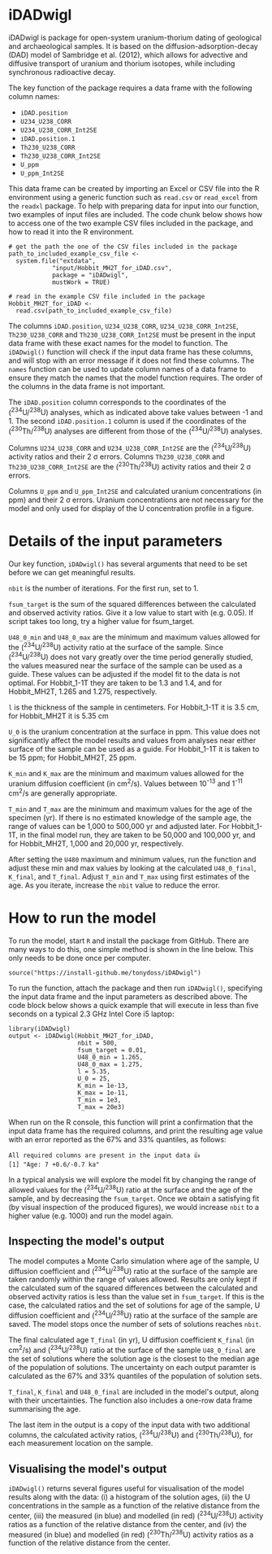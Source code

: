 # iDADwigl

iDADwigl is package for open-system uranium-thorium dating of geological and archaeological samples.
It is based on the diffusion-adsorption-decay (DAD) model of Sambridge et al. (2012), which allows for advective and diffusive transport of uranium and thorium isotopes, while including synchronous radioactive decay.

The key function of the package requires a data frame with the following column names: 

- `iDAD.position`
- `U234_U238_CORR`
- `U234_U238_CORR_Int2SE`
- `iDAD.position.1`
- `Th230_U238_CORR`
- `Th230_U238_CORR_Int2SE`
- `U_ppm`
- `U_ppm_Int2SE`        

This data frame can be created by importing an Excel or CSV file into the R environment using a generic function such as `read.csv` or `read_excel` from the `readxl` package. To help with preparing data for input into our function, two examples of input files are included. The code chunk below shows how to access one of the two example CSV files included in the package, and how to read it into the R environment.


```{r}
# get the path the one of the CSV files included in the package
path_to_included_example_csv_file <-
  system.file("extdata",
            "input/Hobbit_MH2T_for_iDAD.csv",
            package = "iDADwigl",
            mustWork = TRUE)

# read in the example CSV file included in the package
Hobbit_MH2T_for_iDAD <-
  read.csv(path_to_included_example_csv_file)
```

The columns `iDAD.position`, `U234_U238_CORR`, `U234_U238_CORR_Int2SE`, `Th230_U238_CORR` and `Th230_U238_CORR_Int2SE` must be present in the input data frame with these exact names for the model to function. The `iDADwigl()` function will check if the input data frame has these columns, and will stop with an error message if it does not find these columns. The `names` function can be used to update column names of a data frame to ensure they match the names that the model function requires. The order of the columns in the data frame is not important. 

The `iDAD.position` column corresponds to the coordinates of the (<sup>234</sup>U/<sup>238</sup>U) analyses, which as indicated above take values between -1 and 1. The second `iDAD.position.1` column is used if the coordinates of the (<sup>230</sup>Th/<sup>238</sup>U) analyses are different from those of the (<sup>234</sup>U/<sup>238</sup>U) analyses. 

Columns `U234_U238_CORR` and `U234_U238_CORR_Int2SE` are the (<sup>234</sup>U/<sup>238</sup>U) activity ratios and their 2 	&#963; errors. Columns `Th230_U238_CORR` and `Th230_U238_CORR_Int2SE` are the (<sup>230</sup>Th/<sup>238</sup>U) activity ratios and their 2 	&#963; errors. 

Columns `U_ppm` and `U_ppm_Int2SE` and calculated uranium concentrations (in ppm) and their 2 	&#963; errors. Uranium concentrations are not necessary for the model and only used for display of the U concentration profile in a figure.

# Details of the input parameters

Our key function, `iDADwigl()` has several arguments that need to be set before we can get meaningful results.

`nbit` is the number of iterations. For the first run, set to 1.

`fsum_target` is the sum of the squared differences between the calculated and observed activity ratios. Give it a low value to start with (e.g. 0.05). If script takes too long, try a higher value for fsum_target.

`U48_0_min` and `U48_0_max` are the minimum and maximum values allowed for the (<sup>234</sup>U/<sup>238</sup>U) activity ratio at the surface of the sample. Since (<sup>234</sup>U/<sup>238</sup>U) does not vary greatly over the time period generally studied, the values measured near the surface of the sample can be used as a guide. These values can be adjusted if the model fit to the data is not optimal. For Hobbit_1-1T they are taken to be 1.3 and 1.4, and for Hobbit_MH2T, 1.265 and 1.275, respectively.

`l` is the thickness of the sample in centimeters. For Hobbit_1-1T it is 3.5 cm, for Hobbit_MH2T it is 5.35 cm

`U_0` is the uranium concentration at the surface in ppm. This value does not significantly affect the model results and values from analyses near either surface of the sample can be used as a guide. For Hobbit_1-1T it is taken to be 15 ppm; for Hobbit_MH2T, 25 ppm.

`K_min` and `K_max` are the minimum and maximum values allowed for the uranium diffusion coefficient (in cm<sup>2</sup>/s). Values between 10<sup>-13</sup> and 1<sup>-11</sup> cm<sup>2</sup>/s are generally appropriate.

`T_min` and `T_max` are the minimum and maximum values for the age of the specimen (yr). If there is no estimated knowledge of the sample age, the range of values can be 1,000 to 500,000 yr and adjusted later. For Hobbit_1-1T, in the final model run, they are taken to be 50,000 and 100,000 yr, and for Hobbit_MH2T, 1,000 and 20,000 yr, respectively.

After setting the `U480` maximum and minimum values, run the function and adjust these min and max values by looking at the calculated `U48_0_final`, `K_final`, and `T_final`. Adjust `T_min` and `T_max` using first estimates of the age. As you iterate, increase the `nbit` value to reduce the error.

# How to run the model

To run the model, start `R` and install the package from GitHub. There are many ways to do this, one simple method is shown in the line below. This only needs to be done once per computer.

`source("https://install-github.me/tonydoss/iDADwigl")`

To run the function, attach the package and then run `iDADwigl()`, specifying the input data frame and the input parameters as described above. The code block below shows a quick example that will execute in less than five seconds on a typical 2.3 GHz Intel Core i5 laptop:  

```
library(iDADwigl)
output <- iDADwigl(Hobbit_MH2T_for_iDAD,
                   nbit = 500,
                   fsum_target = 0.01,
                   U48_0_min = 1.265, 
                   U48_0_max = 1.275, 
                   l = 5.35, 
                   U_0 = 25, 
                   K_min = 1e-13,
                   K_max = 1e-11,
                   T_min = 1e3, 
                   T_max = 20e3)
```

When run on the R console, this function will print a confirmation that the input data frame has the required columns, and print the resulting age value with an error reported as the 67% and 33% quantiles, as follows:

```
All required columns are present in the input data 👍
[1] "Age: 7 +0.6/-0.7 ka"
```

In a typical analysis we will explore the model fit by changing the range of allowed values for the (<sup>234</sup>U/<sup>238</sup>U) ratio at the surface and the age of the sample, and by decreasing the `fsum_target`. Once we obtain a satisfying fit (by visual inspection of the produced figures), we would increase `nbit` to a higher value (e.g. 1000) and run the model again.

## Inspecting the model's output

The model computes a Monte Carlo simulation where age of the sample, U diffusion coefficient and (<sup>234</sup>U/<sup>238</sup>U) ratio at the surface of the sample are taken randomly within the range of values allowed. Results are only kept if the calculated sum of the squared differences between the calculated and observed activity ratios is less than the value set in `fsum_target`. If this is the case, the calculated ratios and the set of solutions for age of the sample, U diffusion coefficient and (<sup>234</sup>U/<sup>238</sup>U) ratio at the surface of the sample are saved. 
The model stops once the number of sets of solutions reaches `nbit`.

The final calculated age `T_final` (in yr), U diffusion coefficient `K_final` (in cm<sup>2</sup>/s) and (<sup>234</sup>U/<sup>238</sup>U) ratio at the surface of the sample `U48_0_final` are the set of solutions where the solution age is the closest to the median age of the population of solutions. 
The uncertainty on each output paramter is calculated as the 67% and 33% quantiles of the population of solution sets.

`T_final`, `K_final` and `U48_0_final` are included in the model's output, along with their uncertainties. 
The function also includes a one-row data frame summarising the age.

The last item in the output is a copy of the input data with two additional columns, the calculated activity ratios, (<sup>234</sup>U/<sup>238</sup>U) and (<sup>230</sup>Th/<sup>238</sup>U), for each measurement location on the sample. 

## Visualising the model's output

`iDADwigl()` returns several figures useful for visualisation of the model results along with the data:
(i) a histogram of the solution ages, 
(ii) the U concentrations in the sample as a function of the relative distance from the center,
(iii) the measured (in blue) and modelled (in red) (<sup>234</sup>U/<sup>238</sup>U) activity ratios as a function of the relative distance from the center, and
(iv) the measured (in blue) and modelled (in red) (<sup>230</sup>Th/<sup>238</sup>U) activity ratios as a function of the relative distance from the center.

